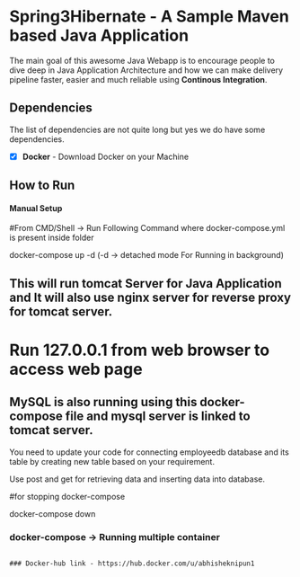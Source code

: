 # Spring3Hibernate - A Sample Maven based Java Application

The main goal of this awesome Java Webapp is to encourage people to dive deep in Java Application Architecture and how we can make delivery pipeline faster, easier and much reliable using **Continous Integration**.

## Dependencies

The list of dependencies are not quite long but yes we do have some dependencies.

- [X] **Docker** - Download Docker on your Machine



## How to Run

#### Manual Setup

#From CMD/Shell -> Run Following Command where docker-compose.yml is present inside folder

docker-compose up -d
(-d  -> detached mode For Running in background)

## This will run tomcat Server for Java Application and It will also use nginx server for reverse proxy for tomcat server.

# Run 127.0.0.1 from web browser to access web page

## MySQL is also running using this docker-compose file and mysql server is linked to tomcat server.

You need to update your code for connecting employeedb database and its table by creating new table based on your requirement.

Use post and get for retrieving data and inserting data into database.

#for stopping docker-compose

docker-compose down

### docker-compose -> Running multiple container
```

### Docker-hub link - https://hub.docker.com/u/abhisheknipun1